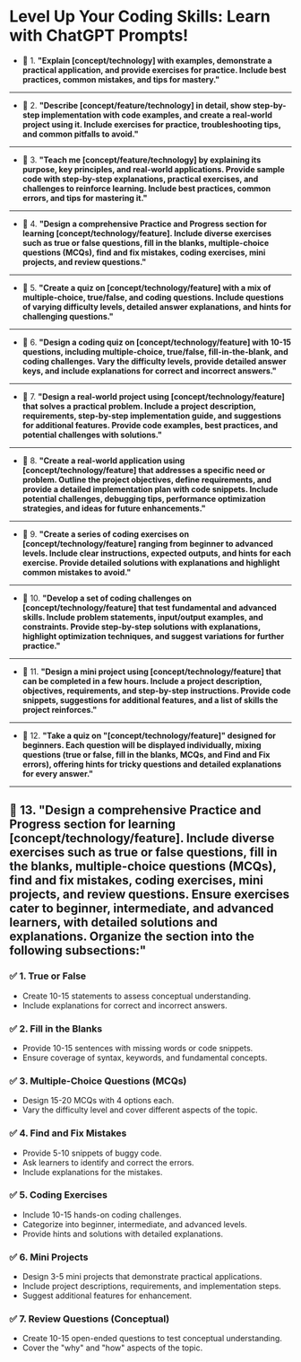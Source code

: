 # Level Up Your Coding Skills: Learn with ChatGPT Prompts!

- 📌 1. **"Explain [concept/technology] with examples, demonstrate a practical application, and provide exercises for practice. Include best practices, common mistakes, and tips for mastery."**  

---  

- 📌 2. **"Describe [concept/feature/technology] in detail, show step-by-step implementation with code examples, and create a real-world project using it. Include exercises for practice, troubleshooting tips, and common pitfalls to avoid."**  

---

- 📌 3. **"Teach me [concept/feature/technology] by explaining its purpose, key principles, and real-world applications. Provide sample code with step-by-step explanations, practical exercises, and challenges to reinforce learning. Include best practices, common errors, and tips for mastering it."**  

---

- 📌 4. **"Design a comprehensive Practice and Progress section for learning [concept/technology/feature]. Include diverse exercises such as true or false questions, fill in the blanks, multiple-choice questions (MCQs), find and fix mistakes, coding exercises, mini projects, and review questions."**

---

- 📌 5. **"Create a quiz on [concept/technology/feature] with a mix of multiple-choice, true/false, and coding questions. Include questions of varying difficulty levels, detailed answer explanations, and hints for challenging questions."**  

---

- 📌 6. **"Design a coding quiz on [concept/technology/feature] with 10-15 questions, including multiple-choice, true/false, fill-in-the-blank, and coding challenges. Vary the difficulty levels, provide detailed answer keys, and include explanations for correct and incorrect answers."**  

<script async src="https://pagead2.googlesyndication.com/pagead/js/adsbygoogle.js?client=ca-pub-1602443888929206"
     crossorigin="anonymous"></script>
<ins class="adsbygoogle"
     style="display:block; text-align:center;"
     data-ad-layout="in-article"
     data-ad-format="fluid"
     data-ad-client="ca-pub-1602443888929206"
     data-ad-slot="6296238623"></ins>
<script>
     (adsbygoogle = window.adsbygoogle || []).push({});
</script>

---

- 📌 7. **"Design a real-world project using [concept/technology/feature] that solves a practical problem. Include a project description, requirements, step-by-step implementation guide, and suggestions for additional features. Provide code examples, best practices, and potential challenges with solutions."**  


---

- 📌 8. **"Create a real-world application using [concept/technology/feature] that addresses a specific need or problem. Outline the project objectives, define requirements, and provide a detailed implementation plan with code snippets. Include potential challenges, debugging tips, performance optimization strategies, and ideas for future enhancements."**  

---

- 📌 9. **"Create a series of coding exercises on [concept/technology/feature] ranging from beginner to advanced levels. Include clear instructions, expected outputs, and hints for each exercise. Provide detailed solutions with explanations and highlight common mistakes to avoid."**  

---

- 📌 10. **"Develop a set of coding challenges on [concept/technology/feature] that test fundamental and advanced skills. Include problem statements, input/output examples, and constraints. Provide step-by-step solutions with explanations, highlight optimization techniques, and suggest variations for further practice."**  

---
 
- 📌 11. **"Design a mini project using [concept/technology/feature] that can be completed in a few hours. Include a project description, objectives, requirements, and step-by-step instructions. Provide code snippets, suggestions for additional features, and a list of skills the project reinforces."**  

<script async src="https://pagead2.googlesyndication.com/pagead/js/adsbygoogle.js?client=ca-pub-1602443888929206"
     crossorigin="anonymous"></script>
<ins class="adsbygoogle"
     style="display:block; text-align:center;"
     data-ad-layout="in-article"
     data-ad-format="fluid"
     data-ad-client="ca-pub-1602443888929206"
     data-ad-slot="6296238623"></ins>
<script>
     (adsbygoogle = window.adsbygoogle || []).push({});
</script>

---

- 📌 12. **"Take a quiz on "[concept/technology/feature]" designed for beginners. Each question will be displayed individually, mixing questions (true or false, fill in the blanks, MCQs, and Find and Fix errors), offering hints for tricky questions and detailed explanations for every answer."**

---

## 📌 13. **"Design a comprehensive Practice and Progress section for learning [concept/technology/feature]. Include diverse exercises such as true or false questions, fill in the blanks, multiple-choice questions (MCQs), find and fix mistakes, coding exercises, mini projects, and review questions. Ensure exercises cater to beginner, intermediate, and advanced learners, with detailed solutions and explanations. Organize the section into the following subsections:"**

### ✅ **1. True or False**  
- Create 10-15 statements to assess conceptual understanding.  
- Include explanations for correct and incorrect answers.  

### ✅ **2. Fill in the Blanks**  
- Provide 10-15 sentences with missing words or code snippets.  
- Ensure coverage of syntax, keywords, and fundamental concepts.  

### ✅ **3. Multiple-Choice Questions (MCQs)**  
- Design 15-20 MCQs with 4 options each.  
- Vary the difficulty level and cover different aspects of the topic.  

### ✅ **4. Find and Fix Mistakes**  
- Provide 5-10 snippets of buggy code.  
- Ask learners to identify and correct the errors.  
- Include explanations for the mistakes.  

### ✅ **5. Coding Exercises**  
- Include 10-15 hands-on coding challenges.  
- Categorize into beginner, intermediate, and advanced levels.  
- Provide hints and solutions with detailed explanations.  

### ✅ **6. Mini Projects**  
- Design 3-5 mini projects that demonstrate practical applications.  
- Include project descriptions, requirements, and implementation steps.  
- Suggest additional features for enhancement.  

### ✅ **7. Review Questions (Conceptual)**  
- Create 10-15 open-ended questions to test conceptual understanding.  
- Cover the "why" and "how" aspects of the topic.  

<script async src="https://pagead2.googlesyndication.com/pagead/js/adsbygoogle.js?client=ca-pub-1602443888929206"
     crossorigin="anonymous"></script>
<ins class="adsbygoogle"
     style="display:block"
     data-ad-format="autorelaxed"
     data-ad-client="ca-pub-1602443888929206"
     data-ad-slot="7879511511"></ins>
<script>
     (adsbygoogle = window.adsbygoogle || []).push({});
</script>

